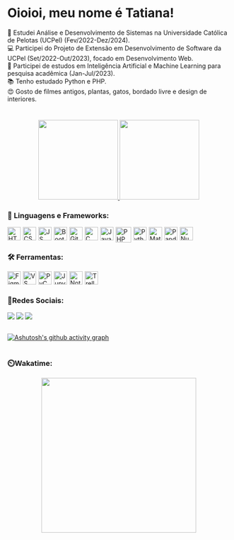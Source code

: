 # Oioioi, meu nome é Tatiana!
📓 Estudei Análise e Desenvolvimento de Sistemas na Universidade Católica de Pelotas (UCPel) (Fev/2022-Dez/2024).</br>
💻 Participei do Projeto de Extensão em Desenvolvimento de Software da UCPel (Set/2022-Out/2023), focado em Desenvolvimento Web.</br>
🤖 Participei de estudos em Inteligência Artificial e Machine Learning para pesquisa acadêmica (Jan-Jul/2023).</br>
📚 Tenho estudado Python e PHP.</br>
😍 Gosto de filmes antigos, plantas, gatos, bordado livre e design de interiores.</br>

#
<div align="center">
  <a href="https://github.com/anuraghazra/github-readme-stats">
  <img height="180em" src="https://github-readme-stats.vercel.app/api?username=tatiuska&show_icons=true&theme=dracula&include_all_commits=true&count_private=true" />
  <img height="180em" src="https://github-readme-stats.vercel.app/api/top-langs/?username=tatiuska&size_weight=0.5&count_weight=0.5&hide=jupyter%20notebook,hack&layout=compact&langs_count=8&theme=dracula" />
  </a>
</div>
  
### 🧰 Linguagens e Frameworks:
  <img align="left" alt="HTML5" width="30px" style="padding-right: 2px" src="https://cdn.jsdelivr.net/gh/devicons/devicon/icons/html5/html5-original.svg" />
  <img align="left" alt="CSS3" width="30px" style="padding-right: 2px" src="https://cdn.jsdelivr.net/gh/devicons/devicon/icons/css3/css3-original.svg" />
  <img align="left" alt="JS" width="30px" style="padding-right: 2px" src="https://cdn.jsdelivr.net/gh/devicons/devicon/icons/javascript/javascript-original.svg" />
  <img align="left" alt="Bootstrap" width="30px" style="padding-right: 2px" src="https://cdn.jsdelivr.net/gh/devicons/devicon/icons/bootstrap/bootstrap-original.svg" />
  <img align="left" alt="Git" width="30px" style="padding-right: 2px" src="https://cdn.jsdelivr.net/gh/devicons/devicon/icons/git/git-original.svg" />
  <img align="left" alt="C" width="30px" style="padding-right: 2px" src="https://cdn.jsdelivr.net/gh/devicons/devicon/icons/c/c-original.svg" />
  <img align="left" alt="Java" width="30px" style="padding-right: 2px" src="https://cdn.jsdelivr.net/gh/devicons/devicon/icons/java/java-original.svg" />
  <img align="left" alt="PHP" width="35px" style="padding-right: 2px" src="https://cdn.jsdelivr.net/gh/devicons/devicon@latest/icons/php/php-original.svg" />
  <img align="left" alt="Python" width="30px" style="padding-right: 2px" src="https://cdn.jsdelivr.net/gh/devicons/devicon/icons/python/python-original.svg" />
  <img align="left" alt="Matplotlib" width="30px" style="padding-right: 2px" src="https://cdn.jsdelivr.net/gh/devicons/devicon@latest/icons/matplotlib/matplotlib-original.svg" />
  <img align="left" alt="Pandas" width="30px" style="padding-right: 2px" src="https://cdn.jsdelivr.net/gh/devicons/devicon@latest/icons/pandas/pandas-original.svg" />
  <img align="left" alt="Numpy" width="30px" style="padding-right: 2px" src="https://cdn.jsdelivr.net/gh/devicons/devicon@latest/icons/numpy/numpy-original.svg" />
  <br>
  
#
### 🛠️ Ferramentas:
  <img align="left" alt="Figma" width="30px" style="padding-right: 2px" src="https://cdn.jsdelivr.net/gh/devicons/devicon@latest/icons/figma/figma-original.svg" />
  <img align="left" alt="VS Code" width="30px" style="padding-right: 2px" src="https://cdn.jsdelivr.net/gh/devicons/devicon@latest/icons/vscode/vscode-original.svg" />
  <img align="left" alt="PyCharm" width="30px" style="padding-right: 2px" src="https://cdn.jsdelivr.net/gh/devicons/devicon@latest/icons/pycharm/pycharm-original.svg" />
  <img align="left" alt="Jupyter Notebook" width="30px" style="padding-right: 2px" src="https://cdn.jsdelivr.net/gh/devicons/devicon@latest/icons/jupyter/jupyter-original.svg" />
  <img align="left" alt="Notion" width="30px" style="padding-right: 2px" src="https://cdn.jsdelivr.net/gh/devicons/devicon@latest/icons/notion/notion-original.svg" />
  <img align="left" alt="Trello" width="30px" style="padding-right: 2px" src="https://cdn.jsdelivr.net/gh/devicons/devicon@latest/icons/trello/trello-original.svg" />
  <br>
  
#
### 📱Redes Sociais:
<div>
  <a href="https://codepen.io/tatiuska" target="_blank"><img src="https://img.shields.io/badge/Codepen-000000?style=for-the-badge&logo=codepen&logoColor=white"/></a>
  <a href="https://www.twitch.tv/tatiuska_" target="_blank"><img src="https://img.shields.io/badge/Twitch-9146FF?style=for-the-badge&logo=twitch&logoColor=white"/></a>
  <a href="https://www.linkedin.com/in/tatiana-weska" target="_blank"><img src="https://img.shields.io/badge/-LinkedIn-%230077B5?style=for-the-badge&logo=linkedin&logoColor=white"/></a>
</div>

##

  [![Ashutosh's github activity graph](https://github-readme-activity-graph.vercel.app/graph?username=tatiuska&theme=dracula)](https://github.com/ashutosh00710/github-readme-activity-graph)

#
### ⏲️Wakatime:
<div align="center">
  <a href="https://github.com/anuraghazra/github-readme-stats">
  <img height="350em" src="https://github-readme-stats.vercel.app/api/wakatime?username=tatiuska&layout=compact&theme=dracula&hide=Other,browsing,text,browsing%20for%20deletion,image%20(svg)" />
  </a>
</div>

<!---
tatiuska/tatiuska is a ✨ special ✨ repository because its `README.md` (this file) appears on your GitHub profile.
You can click the Preview link to take a look at your changes.
--->
